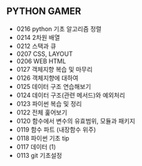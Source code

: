 ## PYTHON GAMER


- 0216 python 기초 알고리즘 정렬
- 0214 2차원 배열
- 0212 스택과 큐
- 0207 CSS, LAYOUT
- 0206 WEB HTML
- 0127 객체지향 복습 및 마무리
- 0126 객체지향에 대하여
- 0125 데이터 구조 연습해보기
- 0124 데이터 구조(관련 메서드)와 예외처리
- 0123 파이썬 복습 및 정리
- 0122 전체 훑어보기
- 0120 함수에서 변수의 유효범위, 모듈과 패키지
- 0119 함수 파트 (내장함수 위주)
- 0118 파이썬 기초 tip
- 0117 데이터 (1)
- 0113 git 기초설정